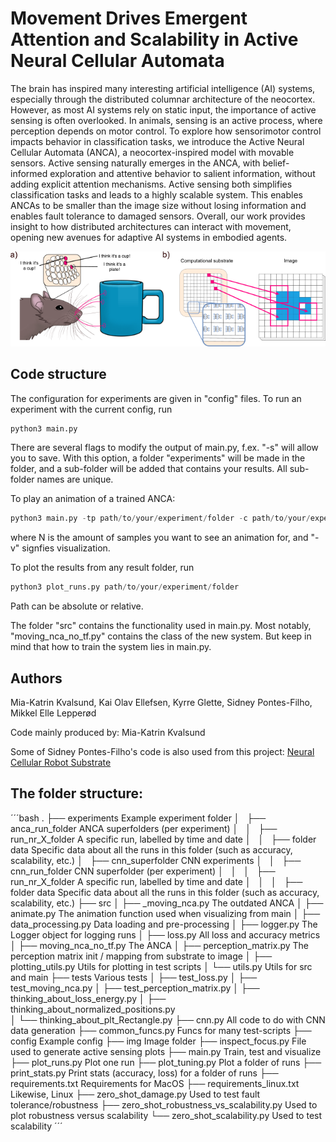 # Movement Drives Emergent Attention and Scalability in Active Neural Cellular Automata

The brain has inspired many interesting artificial intelligence (AI) systems, especially through the distributed columnar architecture of the neocortex. However, as most AI systems rely on static input, the importance of active sensing is often overlooked. In animals, sensing is an active process, where perception depends on motor control. To explore how sensorimotor control impacts behavior in classification tasks, we introduce the Active Neural Cellular Automata (ANCA), a neocortex-inspired model with movable sensors. Active sensing naturally emerges in the ANCA, with belief-informed exploration and attentive behavior to salient information, without adding explicit attention mechanisms. Active sensing both simplifies classification tasks and leads to a highly scalable system. This enables ANCAs to be smaller than the image size without losing information and enables fault tolerance to damaged sensors. Overall, our work provides insight to how distributed architectures can interact with movement, opening new avenues for adaptive AI systems in embodied agents.

![A cute rat](img/project_description.png)

## Code structure

The configuration for experiments are given in "config" files. To run an experiment with the current config, run 

```python
python3 main.py
```

There are several flags to modify the output of main.py, f.ex. "-s" will allow you to save. With this option, a folder "experiments" will be made in the folder, and a sub-folder will be added that contains your results. All sub-folder names are unique. 

To play an animation of a trained ANCA:
```python
python3 main.py -tp path/to/your/experiment/folder -c path/to/your/experiment/folder/config -v -vn N
```
where N is the amount of samples you want to see an animation for, and "-v" signfies visualization. 

To plot the results from any result folder, run 

```python
python3 plot_runs.py path/to/your/experiment/folder
```

Path can be absolute or relative. 

The folder "src" contains the functionality used in main.py. Most notably, "moving_nca_no_tf.py" contains the class of the new system. But keep in mind that how to train the system lies in main.py. 

## Authors

Mia-Katrin Kvalsund, Kai Olav Ellefsen, Kyrre Glette, Sidney Pontes-Filho, Mikkel Elle Lepperød

Code mainly produced by: Mia-Katrin Kvalsund

Some of Sidney Pontes-Filho's code is also used from this project: [Neural Cellular Robot Substrate](https://github.com/sidneyp/neural-cellular-robot-substrate)

## The folder structure:
´´´bash
.
├── experiments                                  Example experiment folder
│   ├── anca_run_folder                          ANCA superfolders (per experiment)
│   │   ├── run_nr_X_folder                      A specific run, labelled by time and date
│   │   ├── folder data                          Specific data about all the runs in this folder (such as accuracy, scalability, etc.)
│   ├── cnn_superfolder                          CNN experiments
│   │   ├── cnn_run_folder                       CNN superfolder (per experiment)
│   │   │   ├── run_nr_X_folder                  A specific run, labelled by time and date
│   │   │   ├── folder data                       Specific data about all the runs in this folder (such as accuracy, scalability, etc.)
├── src
│   ├── _moving_nca.py                           The outdated ANCA
│   ├── animate.py                               The animation function used when visualizing from main
│   ├── data_processing.py                       Data loading and pre-processing
│   ├── logger.py                                The Logger object for logging runs
│   ├── loss.py                                  All loss and accuracy metrics
│   ├── moving_nca_no_tf.py                      The ANCA
│   ├── perception_matrix.py                     The perception matrix init / mapping from substrate to image
│   ├── plotting_utils.py                        Utils for plotting in test scripts
│   └── utils.py                                 Utils for src and main
├── tests                                        Various tests
│   ├── test_loss.py
│   ├── test_moving_nca.py
│   ├── test_perception_matrix.py
│   ├── thinking_about_loss_energy.py
│   ├── thinking_about_normalized_positions.py      
│   └── thinking_about_plt_Rectangle.py
├── cnn.py                                       All code to do with CNN data generation
├── common_funcs.py                              Funcs for many test-scripts
├── config                                       Example config
├── img                                          Image folder
├── inspect_focus.py                             File used to generate active sensing plots
├── main.py                                      Train, test and visualize
├── plot_runs.py                                 Plot one run
├── plot_tuning.py                               Plot a folder of runs 
├── print_stats.py                               Print stats (accuracy, loss) for a folder of runs
├── requirements.txt                             Requirements for MacOS
├── requirements_linux.txt                       Likewise, Linux
├── zero_shot_damage.py                          Used to test fault tolerance/robustness
├── zero_shot_robustness_vs_scalability.py       Used to plot robustness versus scalability
└── zero_shot_scalability.py                     Used to test scalability
´´´

